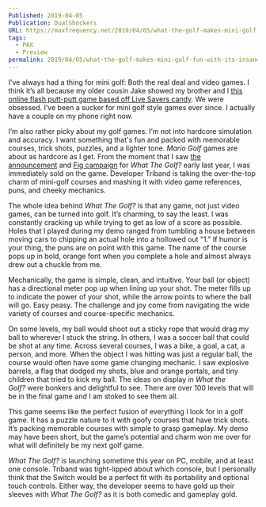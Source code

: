 ```yaml
---
Published: 2019-04-05
Publication: DualShockers
URL: https://maxfrequency.net/2019/04/05/what-the-golf-makes-mini-golf-fun-with-its-insane-mash-ups/
tags:
  - PAX
  - Preview
permalink: 2019/04/05/what-the-golf-makes-mini-golf-fun-with-its-insane-mash-ups/
---
```

I've always had a thing for mini golf: Both the real deal and video games. I think it’s all because my older cousin Jake showed my brother and I [this online flash putt-putt game based off Live Savers candy](https://i.imgur.com/f9tTMWI.jpg). We were obsessed. I’ve been a sucker for mini golf style games ever since. I actually have a couple on my phone right now.

I’m also rather picky about my golf games. I’m not into hardcore simulation and accuracy. I want something that's fun and packed with memorable courses, trick shots, puzzles, and a lighter tone. _Mario Golf_ games are about as hardcore as I get. From the moment that I saw [the announcement](https://www.dualshockers.com/what-the-golf-super-hot/) and [Fig campaign](https://www.fig.co/campaigns/what-the-golf/about) for _What The Golf?_ early last year, I was immediately sold on the game. Developer Triband is taking the over-the-top charm of mini-golf courses and mashing it with video game references, puns, and cheeky mechanics.

The whole idea behind _What The Golf?_ is that any game, not just video games, can be turned into golf. It’s charming, to say the least. I was constantly cracking up while trying to get as low of a score as possible. Holes that I played during my demo ranged from tumbling a house between moving cars to chipping an actual hole into a hollowed out "1." If humor is your thing, the puns are on point with this game. The name of the course pops up in bold, orange font when you complete a hole and almost always drew out a chuckle from me.

Mechanically, the game is simple, clean, and intuitive. Your ball (or object) has a directional meter pop up when lining up your shot. The meter fills up to indicate the power of your shot, while the arrow points to where the ball will go. Easy peasy. The challenge and joy come from navigating the wide variety of courses and course-specific mechanics. 

On some levels, my ball would shoot out a sticky rope that would drag my ball to wherever I stuck the string. In others, I was a soccer ball that could be shot at any time. Across several courses, I was a bike, a goal, a cat, a person, and more. When the object I was hitting was just a regular ball, the course would often have some game changing mechanic. I saw explosive barrels, a flag that dodged my shots, blue and orange portals, and tiny children that tried to kick my ball. The ideas on display in _What the Golf?_ were bonkers and delightful to see. There are over 100 levels that will be in the final game and I am stoked to see them all.

This game seems like the perfect fusion of everything I look for in a golf game. It has a puzzle nature to it with goofy courses that have trick shots. It’s packing memorable courses with simple to grasp gameplay. My demo may have been short, but the game’s potential and charm won me over for what will definitely be my next golf game.

_What The Golf?_ is launching sometime this year on PC, mobile, and at least one console. Triband was tight-lipped about which console, but I personally think that the Switch would be a perfect fit with its portability and optional touch controls. Either way, the developer seems to have gold up their sleeves with _What The Golf?_ as it is both comedic and gameplay gold.